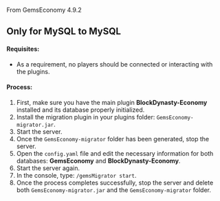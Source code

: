 From GemsEconomy 4.9.2
## Only for MySQL to MySQL

#### Requisites:
- As a requirement, no players should be connected or interacting with the plugins.

#### Process:
1. First, make sure you have the main plugin **BlockDynasty-Economy** installed and its database properly initialized.  
2. Install the migration plugin in your plugins folder: `GemsEconomy-migrator.jar`.  
3. Start the server.  
4. Once the `GemsEconomy-migrator` folder has been generated, stop the server.  
5. Open the `config.yaml` file and edit the necessary information for both databases: **GemsEconomy** and **BlockDynasty-Economy**.  
6. Start the server again.  
7. In the console, type: `/gemsMigrator start`.  
8. Once the process completes successfully, stop the server and delete both `GemsEconomy-migrator.jar` and the `GemsEconomy-migrator` folder.






